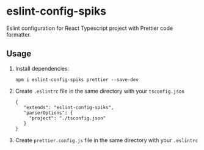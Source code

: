 # eslint-config-spiks
Eslint configuration for React Typescript project with Prettier code formatter.

## Usage 
1) Install dependencies:
    
    `npm i eslint-config-spiks prettier --save-dev`

2) Create `.eslintrc` file in the same directory with your `tsconfig.json`

    ```
   {
       "extends": "eslint-config-spiks",
       "parserOptions": {
         "project": "./tsconfig.json"
       }
   }
    ```
    
3) Create `prettier.config.js` file in the same directory with your `.eslintrc`